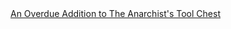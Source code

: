<a href=" https://t.umblr.com/redirect?z=http%3A%2F%2Fblog.lostartpress.com%2F2012%2F07%2F23%2Fan-overdue-addition-to-the-anarchists-tool-chest%2F&amp;t=ZTg5ZjE2M2M5NDc1ZjgwZjVhY2YzYjc1OTQ2NTdlNGU5ZTk4NjEyMCxzbjdYVkQxVA%3D%3D&amp;b=t%3AqHVAHG4mRdaot7uHHBcIRA&amp;p=https%3A%2F%2Fweekendjoiner.com%2Fpost%2F70556983113%2Fan-overdue-addition-to-the-anarchists-tool-chest&amp;m=0">
                        An Overdue Addition to The Anarchist's Tool Chest                    </a>
